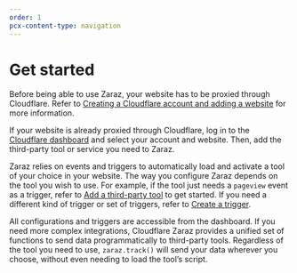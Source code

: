 ```yaml
---
order: 1
pcx-content-type: navigation
---
```


# Get started

Before being able to use Zaraz, your website has to be proxied through Cloudflare. Refer to [Creating a Cloudflare account and adding a website](https://support.cloudflare.com/hc/articles/201720164) for more information.

If your website is already proxied through Cloudflare, log in to the [Cloudflare dashboard](https://dash.cloudflare.com/) and select your account and website. Then, add the third-party tool or service you need to Zaraz.

Zaraz relies on events and triggers to automatically load and activate a tool of your choice in your website. The way you configure Zaraz depends on the tool you wish to use. For example, if the tool just needs a `pageview` event as a trigger, refer to [Add a third-party tool](/get-started/add-tool) to get started. If you need a different kind of trigger or set of triggers, refer to [Create a trigger](/get-started/create-trigger).

All configurations and triggers are accessible from the dashboard. If you need more complex integrations, Cloudflare Zaraz provides a unified set of functions to send data programmatically to third-party tools. Regardless of the tool you need to use, `zaraz.track()` will send your data wherever you choose, without even needing to load the tool’s script.

<DirectoryListing path="/get-started"/>